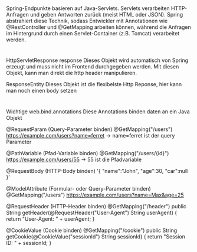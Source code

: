 #
Spring-Endpunkte basieren auf Java-Servlets.
Servlets verarbeiten HTTP-Anfragen und geben Antworten zurück (meist HTML oder JSON).
Spring abstrahiert diese Technik, sodass Entwickler mit Annotationen wie
@RestController und @GetMapping arbeiten können,
während die Anfragen im Hintergrund durch einen Servlet-Container (z.B. Tomcat) verarbeitet werden.

#
HttpServletResponse response
Dieses Objekt wird automatisch von Spring erzeugt und muss nicht im Frontend durchgegeben werden. Mit diesen Objekt, kann man direkt die http header manipulieren.

ResponseEntity<T>
Dieses Objekt ist die flexibelste Http Reponse, hier kann man noch einen body setzen

#
Wichtige web.bind.annotations
Diese Annotations binden daten an ein Java Objekt

@RequestParam (Query-Parameter binden)
                                    @GetMapping("/users")
                                    https://example.com/users?name=ferret
                                    -> name=ferret ist der query Parameter

@PathVariable (Pfad-Variable binden)
                                    @GetMapping("/users/{id}")
                                    https://example.com/users/55
                                    -> 55 ist die Pfadvariable

@RequestBody (HTTP-Body binden)
                                    '{
                                        "name":"John",
                                        "age":30,
                                        "car":null
                                    }'

@ModelAttribute (Formular- oder Query-Parameter binden)
                                    @GetMapping("/users")
                                    https://example.com/users?name=Max&age=25

@RequestHeader (HTTP-Header binden)
                                    @GetMapping("/header")
                                    public String getHeader(@RequestHeader("User-Agent") String userAgent) {
                                        return "User-Agent: " + userAgent;
                                    }

@CookieValue (Cookie binden)
                                    @GetMapping("/cookie")
                                    public String getCookie(@CookieValue("sessionId") String sessionId) {
                                        return "Session ID: " + sessionId;
                                    }